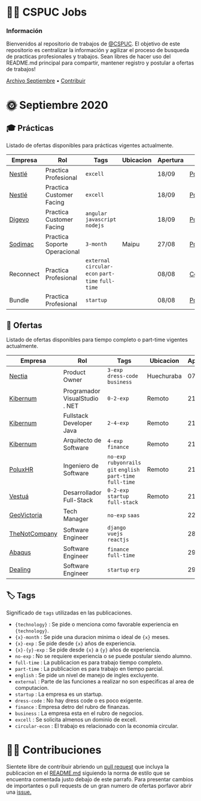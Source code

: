 # 👨‍🔧️ CSPUC Jobs

### Información

Bienvenidos al repositorio de trabajos de [@CSPUC](https://github.com/cspuc). El objetivo de este repositorio es centralizar la información y agilizar el proceso de busqueda de practicas profesionales y trabajos. Sean libres de hacer uso del README.md principal para compartir, mantener registro y postular a ofertas de trabajos! 

[Archivo Septiembre](septiembre20) • [Contribuir](https://github.com/cspuc/jobs#contribuciones)


# 🌞 Septiembre 2020 

## 🎓 Prácticas

Listado de ofertas disponibles para prácticas vigentes actualmente.

| Empresa  |  Rol |  Tags | Ubicacion | Apertura | Link |
|-|-|-|-|-|-|
|[Nestlé](http://www.mercadolaboraluc.cl/empleos/ofertas/4084561/Practica-Ingenieria-Comercial-o-Informatica-para-negocio-Helados-y-Refrigerados.html)| Practica Profesional | `excell`  |  | 18/09 | [Postular](http://www.mercadolaboraluc.cl/empleos/ofertas/4084561/Practica-Ingenieria-Comercial-o-Informatica-para-negocio-Helados-y-Refrigerados.html) |
|[Nestlé](http://www.mercadolaboraluc.cl/empleos/ofertas/4060300/Practica-Ingenieria-Civil-Informatica--Electronica-o-Similar-para-Customer-Facing.html)| Practica Customer Facing | `excell`  |  | 18/09 | [Postular](http://www.mercadolaboraluc.cl/empleos/ofertas/4060300/Practica-Ingenieria-Civil-Informatica--Electronica-o-Similar-para-Customer-Facing.html) |
|[Digevo](http://www.mercadolaboraluc.cl/empleos/ofertas/4081901/Practica-Desarrollador-Feria-Ferio.html)| Practica Customer Facing | `angular` `javascript` `nodejs` |  | 18/09 | [Postular](http://www.mercadolaboraluc.cl/empleos/ofertas/4081901/Practica-Desarrollador-Feria-Ferio.html) |
|[Sodimac](http://www.mercadolaboraluc.cl/empleos/ofertas/4072212/PRACTICA-SOPORTE-OPERACIONAL--LOGISTICA-.html)| Practica Soporte Operacional | `3-month` | Maipu | 27/08 | [Postular](http://www.mercadolaboraluc.cl/empleos/ofertas/4072212/PRACTICA-SOPORTE-OPERACIONAL--LOGISTICA-.html) |
|Reconnect| Practica Profesional | `external` `circular-econ` `part-time` `full-time` |  | 08/08 | [Contactar](mailto:antonio@reconnect.cl) |
|Bundle| Practica Profesional | `startup` |  | 08/08 | [Postular](ajamis.typeform.com/to/qhp6ei2T) |



## 💼 Ofertas

Listado de ofertas disponibles para tiempo completo o part-time vigentes actualmente.

| Empresa  |  Rol |  Tags | Ubicacion | Apertura | Link |
|-|-|-|-|-|-|
|[Nectia](http://www.mercadolaboraluc.cl/empleos/ofertas/4080008/Product-Owner.html)| Product Owner | `3-exp` `dress-code` `business`  | Huechuraba | 07/09 | [Postular](http://www.mercadolaboraluc.cl/empleos/ofertas/4080008/Product-Owner.html) |
|[Kibernum](http://www.mercadolaboraluc.cl/empleos/ofertas/4084406/Programador-VisualStudio---NET.html)| Programador VisualStudio . NET | `0-2-exp`  | Remoto | 21/09 | [Postular](http://www.mercadolaboraluc.cl/empleos/ofertas/4080008/Product-Owner.html) |
|[Kibernum](http://www.mercadolaboraluc.cl/empleos/ofertas/4085016/FULLSTACK-DEVELOPER-JAVA.html)| Fullstack Developer Java | `2-4-exp`  | Remoto | 21/09 | [Postular](http://www.mercadolaboraluc.cl/empleos/ofertas/4085016/FULLSTACK-DEVELOPER-JAVA.html) |
|[Kibernum](http://www.mercadolaboraluc.cl/empleos/ofertas/4085016/FULLSTACK-DEVELOPER-JAVA.html)| Arquitecto de Software | `4-exp` `finance`  | Remoto | 21/09 | [Postular](http://www.mercadolaboraluc.cl/empleos/ofertas/4085016/FULLSTACK-DEVELOPER-JAVA.html) |
|[PoluxHR](poluxhr.com)| Ingeniero de Software | `no-exp` `rubyonrails` `git` `english` `part-time` `full-time` | Remoto | 21/09 | [Contactar](mailto:martin.acuna@poluxhr.com) |
|[Vestuá](https://www.vestua.com/)| Desarrollador Full-Stack | `0-2-exp` `startup` `full-stack` | Remoto  | 21/09 | [Contactar](mailto:santiago@vestua.com) |
|[GeoVictoria](https://www.geovictoria.com/)| Tech Manager | `no-exp` `saas` |   | 22/09 | [Contactar](mailto:cquezada@geovictoria.com) |
|[TheNotCompany](https://notco.com/)| Software Engineer | `django` `vuejs` `reactjs` |   | 28/09 | [Contactar](mailto:nebil@thenotcompany.com) | 
|[Abaqus](https://abaqus.cl/)| Software Engineer | `finance` `full-time` |   | 29/09 | [Contactar](mailto:cristobal@abaqus.com) |
|[Dealing](https://dealingapp.com/)| Software Engineer | `startup` `erp` |   | 29/09 | [Contactar](mailto:coco@dealingapp.com) |



## 🏷️ Tags

Significado de `tags` utilizadas en las publicaciones.

- `{technology}` : Se pide o menciona como favorable experiencia en `{technology}`.
- `{x}-month` : Se pide una duracion minima o ideal de `{x}` meses.
- `{x}-exp` : Se pide desde `{x}` años de experiencia.
- `{x}-{y}-exp` : Se pide desde `{x}` a `{y}` años de experiencia.
- `no-exp` : No se requiere experiencia o se puede postular siendo alumno.
- `full-time` : La publicacion es para trabajo tiempo completo.
- `part-time` : La publicacion es para trabajo en tiempo parcial.
- `english` : Se pide un nivel de manejo de ingles excluyente.
- `external` : Parte de las funciones a realizar no son especificas al area de computacion.
- `startup` : La empresa es un startup.
- `dress-code` : No hay dress code o es poco exigente.
- `finance` : Empresa detro del rubro de finanzas.
- `business` : La empresa esta en el rubro de negocios.
- `excell` : Se solicita almenos un dominio de excell.
- `circular-econ` : El trabajo es relacionado con la economia circular.

# 👨‍🔧️ Contribuciones

Sientete libre de contribuir abriendo un [pull request](https://github.com/cspuc/jobs/pulls) que incluya la publicacion en el [README.md](README.md) siguiendo la norma de estilo que se encuentra comentada justo debajo de este parrafo. Para presentar cambios de importantes o pull requests de un gran numero de ofertas porfavor abrir una [issue.](issues)

<!-- Begin Template  -->
<!-- |[Nombre](link)| rol | `tags`  | Ubicacion | dia/mes | [Postular](link) | -->
<!-- End Template  -->
